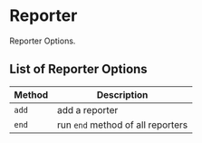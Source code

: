 # Reporter

Reporter Options.

## List of Reporter Options

| Method                        | Description                           |
| ----------------------------  | ------------------------------------  |
| `add`                         | add a reporter                        |
| `end`                         | run `end` method of all reporters     |